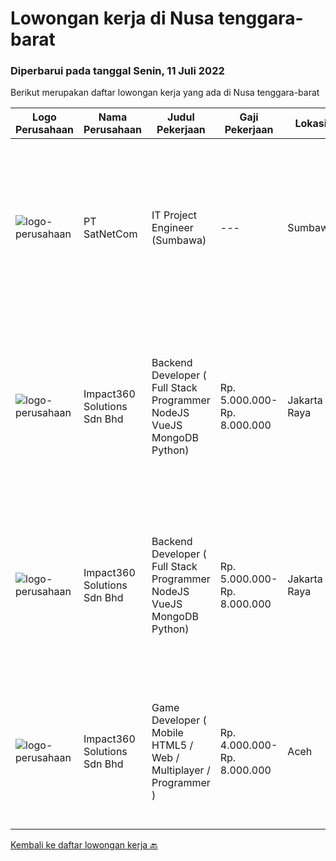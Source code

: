 
  # Lowongan kerja di Nusa tenggara-barat

  ### Diperbarui pada tanggal Senin, 11 Juli 2022

  Berikut merupakan daftar lowongan kerja yang ada di Nusa tenggara-barat

  |Logo Perusahaan | Nama Perusahaan | Judul Pekerjaan | Gaji Pekerjaan | Lokasi | Deskripsi | Tanggal diunggah | Pranala |
  | -------------- | --------------- | --------------- | --------- | --------- | -------------- | ------- | ----------- |
  |![logo-perusahaan](https://image-service-cdn.seek.com.au/6108f58b8d52b8e5523830ee4b11d6074377e515/ee4dce1061f3f616224767ad58cb2fc751b8d2dc)|PT SatNetCom|IT Project Engineer (Sumbawa)|---|Sumbawa|Skills: Good Knowledge about IT System Good Knowledge of wire/wireless computer networking Good Knowledge about Electronic and Electrical System Good...|Jumat, 08 Juli 2022|https://www.jobstreet.co.id/id/job/it-project-engineer-sumbawa-3938366?token=0~d7797686-0a51-46de-8302-64c9f6dc8961&sectionRank=1&jobId=jobstreet-id-job-3938366|
|![logo-perusahaan](https://image-service-cdn.seek.com.au/f3e505b4d9da682a6f4f311bd59ccfe97c6d80cd/ee4dce1061f3f616224767ad58cb2fc751b8d2dc)|Impact360 Solutions Sdn Bhd|Backend Developer ( Full Stack Programmer NodeJS VueJS MongoDB Python)|Rp. 5.000.000-Rp. 8.000.000|Jakarta Raya|Requirements: Has done a few projects around MongoDB + Express + VueJS + NodeJS (MEVN) Understands how to create NodeJS + MongoDB + JWT authentication...|Jumat, 08 Juli 2022|https://www.jobstreet.co.id/id/job/backend-developer-full-stack-programmer-nodejs-vuejs-mongodb-python-5011381/origin/my?token=0~d7797686-0a51-46de-8302-64c9f6dc8961&sectionRank=2&jobId=jobstreet-my-job-5011381|
|![logo-perusahaan](https://image-service-cdn.seek.com.au/06b729438205195a03d4bcec08ce1ddd5d9c1576/ee4dce1061f3f616224767ad58cb2fc751b8d2dc)|Impact360 Solutions Sdn Bhd|Backend Developer ( Full Stack Programmer NodeJS VueJS MongoDB Python)|Rp. 5.000.000-Rp. 8.000.000|Jakarta Raya|Requirements: Has done a few projects around MongoDB + Express + VueJS + NodeJS (MEVN) Understands how to create NodeJS + MongoDB + JWT authentication...|Rabu, 29 Juni 2022|https://www.jobstreet.co.id/id/job/backend-developer-full-stack-programmer-nodejs-vuejs-mongodb-python-4988551/origin/my?token=0~d7797686-0a51-46de-8302-64c9f6dc8961&sectionRank=3&jobId=jobstreet-my-job-4988551|
|![logo-perusahaan](https://image-service-cdn.seek.com.au/06b729438205195a03d4bcec08ce1ddd5d9c1576/ee4dce1061f3f616224767ad58cb2fc751b8d2dc)|Impact360 Solutions Sdn Bhd|Game Developer ( Mobile HTML5 / Web / Multiplayer / Programmer )|Rp. 4.000.000-Rp. 8.000.000|Aceh|We are hiring remote HTML5 game developers from all parts of Indonesia. If you have real experience building HTML5 games or applications, you're...|Rabu, 22 Juni 2022|https://www.jobstreet.co.id/id/job/game-developer-mobile-html5-web-multiplayer-programmer-5000157/origin/my?token=0~d7797686-0a51-46de-8302-64c9f6dc8961&sectionRank=4&jobId=jobstreet-my-job-5000157|


  [Kembali ke daftar lowongan kerja 🔙](../README.md#daftar-lowongan-kerja)
  